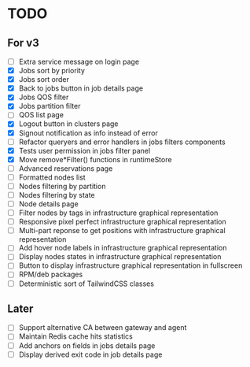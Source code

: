 # TODO

## For v3

- [ ] Extra service message on login page
- [x] Jobs sort by priority
- [x] Jobs sort order
- [x] Back to jobs button in job details page
- [x] Jobs QOS filter
- [x] Jobs partition filter
- [ ] QOS list page
- [x] Logout button in clusters page
- [x] Signout notification as info instead of error
- [ ] Refactor queryers and error handlers in jobs filters components
- [x] Tests user permission in jobs filter panel
- [x] Move remove*Filter() functions in runtimeStore
- [ ] Advanced reservations page
- [ ] Formatted nodes list
- [ ] Nodes filtering by partition
- [ ] Nodes filtering by state
- [ ] Node details page
- [ ] Filter nodes by tags in infrastructure graphical representation
- [ ] Responsive pixel perfect infrastructure graphical representation
- [ ] Multi-part reponse to get positions with infrastructure graphical representation
- [ ] Add hover node labels in infrastructure graphical representation
- [ ] Display nodes states in infrastructure graphical representation
- [ ] Button to display infrastructure graphical representation in fullscreen
- [ ] RPM/deb packages
- [ ] Deterministic sort of TailwindCSS classes

## Later

- [ ] Support alternative CA between gateway and agent
- [ ] Maintain Redis cache hits statistics
- [ ] Add anchors on fields in jobs details page
- [ ] Display derived exit code in job details page
